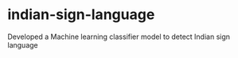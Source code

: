 # indian-sign-language
Developed a Machine learning classifier model to detect Indian sign language 
